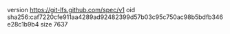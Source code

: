 version https://git-lfs.github.com/spec/v1
oid sha256:caf7220cfe911aa4289ad92482399d57b03c95c750ac98b5bdfb346e28c1b9b4
size 7637
